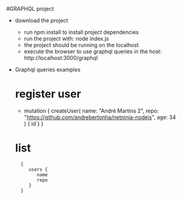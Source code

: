 #GRAPHQL project

+ download the project

    - run npm install to install project dependencies
    - run the project with: node index.js
    - the project should be running on the localhost
    - execute the browser to use graphql queries in the host:  http://localhost:3000/graphql

+ Graphql queries examples

    # register user
    - mutation {
        createUser(
            name: "André Martins 2",
            repo: "https://github.com/andrebertonha/netninja-nodejs",
            age: 34    
        ) {
            id
        }
    }

    # list 
        {
           users {
              name
              repo
           }
        }


